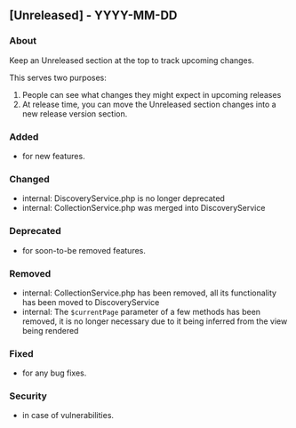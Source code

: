 ## [Unreleased] - YYYY-MM-DD

### About

Keep an Unreleased section at the top to track upcoming changes.

This serves two purposes:

1. People can see what changes they might expect in upcoming releases
2. At release time, you can move the Unreleased section changes into a new release version section.

### Added
- for new features.

### Changed
- internal: DiscoveryService.php is no longer deprecated
- internal: CollectionService.php was merged into DiscoveryService

### Deprecated
- for soon-to-be removed features.

### Removed
- internal: CollectionService.php has been removed, all its functionality has been moved to DiscoveryService
- internal: The `$currentPage` parameter of a few methods has been removed, it is no longer necessary due to it being inferred from the view being rendered

### Fixed
- for any bug fixes.

### Security
- in case of vulnerabilities.
